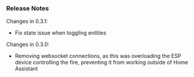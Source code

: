 ### Release Notes

Changes in 0.3.1:

- Fix state issue when toggling entities

Changes in 0.3.0:

- Removing websocket connections, as this was overloading the ESP device controlling the fire, preventing it from working outside of Home Assistant